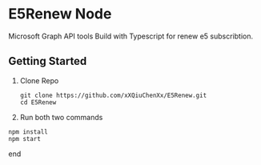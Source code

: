# E5Renew Node

Microsoft Graph API tools Build with Typescript
for renew e5 subscribtion.

## Getting Started
1. Clone Repo
   ```
   git clone https://github.com/xXQiuChenXx/E5Renew.git
   cd E5Renew
   ```

3. Run both two commands
  ```
  npm install
  npm start
  ```


end
